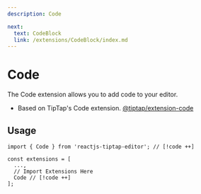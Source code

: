```yaml
---
description: Code

next:
  text: CodeBlock
  link: /extensions/CodeBlock/index.md
---
```


# Code

The Code extension allows you to add code to your editor.

- Based on TipTap's Code extension. [@tiptap/extension-code](https://tiptap.dev/docs/editor/extensions/marks/code)

## Usage

```tsx
import { Code } from 'reactjs-tiptap-editor'; // [!code ++]

const extensions = [
  ...,
  // Import Extensions Here
  Code // [!code ++]
];
```
